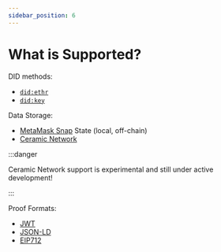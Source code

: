 ```yaml
---
sidebar_position: 6
---
```


# What is Supported?

DID methods:

- [`did:ethr`](https://github.com/decentralized-identity/ethr-did-resolver/blob/master/doc/did-method-spec.md)
- [`did:key`](https://w3c-ccg.github.io/did-method-key/)

Data Storage:

- [MetaMask Snap](https://docs.metamask.io/guide/snaps.html) State (local, off-chain)
- [Ceramic Network](https://ceramic.network/)

:::danger

Ceramic Network support is experimental and still under active development!

:::

Proof Formats:

- [JWT](https://www.rfc-editor.org/rfc/rfc7519)
- [JSON-LD](https://w3c.github.io/vc-data-integrity/#proofs)
- [EIP712](https://w3c-ccg.github.io/ethereum-eip712-signature-2021-spec/)
